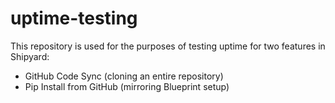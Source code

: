 # uptime-testing

This repository is used for the purposes of testing uptime for two features in Shipyard:
- GitHub Code Sync (cloning an entire repository)
- Pip Install from GitHub (mirroring Blueprint setup)